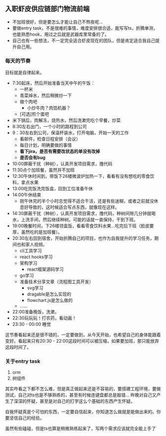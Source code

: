 ## 入职虾皮供应链部门物流前端

* 不加班很好，但是要怎么才能让自己不熬夜呢…
* 要做entry task，不是很难的事情，难度安排很合适，能写写ts，折腾单测，也能熟悉hook，用过之后就是武器库里常备的了。
* 自己也有一些想法，不一定完全适合虾皮现在的团队，但是肯定适合我自己提升自己用。

### 每天的节奏
目标就是自律起来。

* 7:30起床，然后开始准备当天中午的午饭：
  * 一杯米
  * 青菜焯水，然后稍微炒一下
  * 做个肉吧
    * 小炒牛肉？肉馅机器？
  * \[可选\]煎个蛋吧
* 米下锅后，肉解冻，烧热水，然后洗漱完吃个早餐，炒菜
* 8:30左右出门，一个小时的路程到公司
* 9：30左右到公司，保温杯装水，打开电脑，开始一天的工作
  * 看邮件，检查日程安排（会议）
  * 每日计划，明确要做的事情
  * **看下jira，是否有需要改状态的单没有改掉**
  * **是否会有bug**
* 10:00屏蔽干扰（种树），认真开发项目需求，撸代码
* 11:30点个加班餐，虽然并不加班
* 12:30午休时间到，带饭下26楼微波炉加热一下，看看有没有想吃的零食饮料，拿点水果
* 13:00吃完饭洗完饭盒，回到工位准备午休
* 14:00午休结束
  * 刚午休完的半个小时总觉得不适合干活，还是有些迷糊，或者之前就没休息好导致的，这时候适合写点东西，就像现在这样。
* 14:30屏蔽干扰（种树），认真开发项目需求，撸代码，种树间隙几分钟就喝水，上洗手间，然后继续种树。可能的话就一直保持，干到下班。
* 19:00晚餐时间，下26楼领盒饭，看看零食饮料水果…吃完后下班（脸皮要厚，虽然吃的是加班餐）。
* 20:30左右回到宿舍，开始折腾自己的项目，也作为自我提升的学习任务，期间也和家人视频。
  * cli工具学习
  * react hooks学习
  * 架构学习
    * react框架源码学习
  * go学习
  * 准备技术分享文章（流程图工具开发）
    * svg学习
    * dragable是怎么实现的
    * flowchart.js是怎么做的
  * ……
* 22:00准备晚饭，洗漱。
* 22:30玩玩玩！打农药，看动画！
* 23:30 - 00:00 睡觉

这节奏看起来还是很不错的，一定要做到，从今天开始，也希望自己的身体能跟着变好。看起来只有20:30 - 22:00这段时间可以被压缩，如果要加班，那只能放弃这段时间了。

### 关于entry task
1. orm
2. 树组件

其实咋看之下都不怎么难，但是真正做起来还是不容易的，要搭建工程环境，要做测试，自己对ts也是不够熟练的，甚至有时候连键盘都总是敲错…
昨晚对自己又产生了深深的怀疑，甚至是对自己的打字这么个基础的东西产生怀疑。

自我怀疑真是个可怕的东西，一定要自信起来，你知道怎么做就是能做出来的。你要坚信自己的经验。

虽然有些磕碰，但是ts也算是稍微熟练起来了，写两个需求应该就完全能上手了


